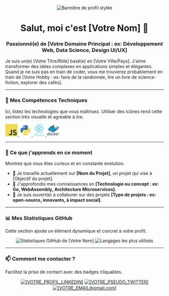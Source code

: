 <p align="center">
  <img src="URL_DE_VOTRE_BANNIERE_OU_GIF" alt="Bannière de profil stylée"/>
</p>

<h1 align="center">Salut, moi c'est [Votre Nom] 👋</h1>
<h3 align="center">Passionné(e) de [Votre Domaine Principal : ex: Développement Web, Data Science, Design UI/UX]</h3>

<p align="left">
  Je suis un(e) [Votre Titre/Rôle] basé(e) en [Votre Ville/Pays]. J'aime transformer des idées complexes en applications simples et élégantes. Quand je ne suis pas en train de coder, vous me trouverez probablement en train de [Votre Hobby : ex: faire de la randonnée, lire un livre de science-fiction, explorer des cafés].
</p>

---

### 🚀 **Mes Compétences Techniques**

Ici, listez les technologies que vous maîtrisez. Utiliser des icônes rend cette section très visuelle et agréable à lire.

<p align="left">
  <a href="URL_VERS_DOC_LANGAGE_1" target="_blank" rel="noreferrer"> <img src="https://raw.githubusercontent.com/devicons/devicon/master/icons/javascript/javascript-original.svg" alt="javascript" width="40" height="40"/> </a>
  <a href="URL_VERS_DOC_LANGAGE_2" target="_blank" rel="noreferrer"> <img src="https://raw.githubusercontent.com/devicons/devicon/master/icons/python/python-original.svg" alt="python" width="40" height="40"/> </a>
  <a href="URL_VERS_DOC_FRAMEWORK" target="_blank" rel="noreferrer"> <img src="https://raw.githubusercontent.com/devicons/devicon/master/icons/react/react-original-wordmark.svg" alt="react" width="40" height="40"/> </a>
  <a href="URL_VERS_DOC_OUTIL" target="_blank" rel="noreferrer"> <img src="https://raw.githubusercontent.com/devicons/devicon/master/icons/docker/docker-original-wordmark.svg" alt="docker" width="40" height="40"/> </a>
  </p>

---

### 🌱 **Ce que j'apprends en ce moment**

Montrez que vous êtes curieux et en constante évolution.

- 🔭 Je travaille actuellement sur **[Nom du Projet]**, un projet qui vise à [Objectif du projet].
- 🌱 J'approfondis mes connaissances en **[Technologie ou concept : ex: Go, WebAssembly, Architecture Microservices]**.
- 👯 Je suis ouvert(e) à collaborer sur des projets **[Type de projets : ex: open-source, innovants, à impact social]**.

---

### 📊 **Mes Statistiques GitHub**

Cette section ajoute un élément dynamique et concret à votre profil.

<p align="center">
  <img src="https://github-readme-stats.vercel.app/api?username=[VOTRE_USERNAME_GITHUB]&show_icons=true&locale=fr&theme=dracula&rank_icon=github" alt="Statistiques GitHub de [Votre Nom]" />
  <img src="https://github-readme-stats.vercel.app/api/top-langs/?username=[VOTRE_USERNAME_GITHUB]&layout=compact&locale=fr&theme=dracula" alt="Langages les plus utilisés" />
</p>

---

### 📫 **Comment me contacter ?**

Facilitez la prise de contact avec des badges cliquables.

<p align="center">
<a href="https://linkedin.com/in/[VOTRE_PROFIL_LINKEDIN]" target="blank"><img align="center" src="https://raw.githubusercontent.com/rahuldkjain/github-profile-readme-generator/master/src/images/icons/Social/linked-in-alt.svg" alt="[VOTRE_PROFIL_LINKEDIN]" height="30" width="40" /></a>
<a href="https://twitter.com/[VOTRE_PSEUDO_TWITTER]" target="blank"><img align="center" src="https://raw.githubusercontent.com/rahuldkjain/github-profile-readme-generator/master/src/images/icons/Social/twitter.svg" alt="[VOTRE_PSEUDO_TWITTER]" height="30" width="40" /></a>
<a href="mailto:[VOTRE_EMAIL@gmail.com]" target="blank"><img align="center" src="https://raw.githubusercontent.com/rahuldkjain/github-profile-readme-generator/master/src/images/icons/Social/google.svg" alt="[VOTRE_EMAIL@gmail.com]" height="30" width="40" /></a>
</p>
